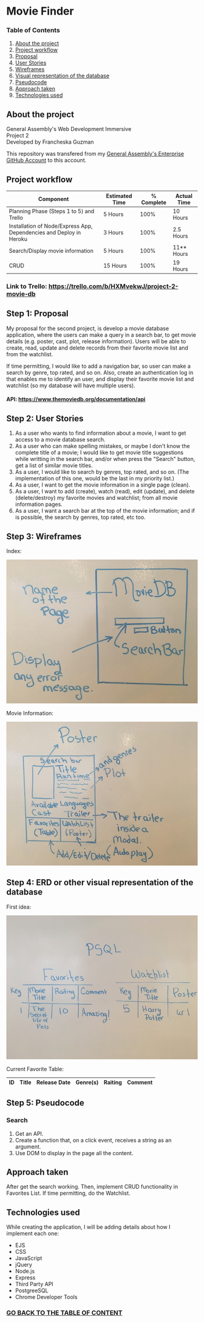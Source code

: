 # <a name="tableofcontent">Movie Finder</a>

### Table of Contents

1. [About the project](#about)
2. [Project workflow](#workflow)
3. [Proposal](#step1)
4. [User Stories](#step2)
5. [Wireframes](#step3)
6. [Visual representation of the database](#step4)
7. [Pseudocode](#step5)
8. [Approach taken](#approach)
9. [Technologies used](#technologies)

## <a id="about">About the project</a>

General Assembly's Web Development Immersive <br />
Project 2<br />
Developed by Francheska Guzman

This repository was transfered from my [General Assembly's Enterprise GitHub Account](https://git.generalassemb.ly/francheska-guzman) to this account.

## <a name="workflow">Project workflow</a>

| Component | Estimated Time | % Complete  | Actual Time |
| --------------|------------------|-------------|---------------|
| Planning Phase (Steps 1 to 5) and Trello |    5 Hours    |   100%   |  10 Hours  |
|  Installation of Node/Express App, Dependencies and Deploy in Heroku | 3 Hours |   100%   |   2.5 Hours    |
| Search/Display movie information |   5 Hours   |   100%   |   11** Hours    |
|  CRUD |  15 Hours  | 100% |   19 Hours  |


### Link to Trello: https://trello.com/b/HXMvekwJ/project-2-movie-db

## <a name="step1">Step 1: Proposal</a>

My proposal for the second project, is develop a movie database application, where the users can make a query in a search bar, to get movie details (e.g. poster, cast, plot, release information). Users will be able to create, read, update and delete records from their favorite movie list and from the watchlist.

If time permitting, I would like to add a navigation bar, so user can make a search by genre, top rated, and so on. Also, create an authentication log in that enables me to identify an user, and display their favorite movie list and watchlist (so my database will have multiple users).

#### API: https://www.themoviedb.org/documentation/api

## <a name="step2">Step 2: User Stories</a>

1. As a user who wants to find information about a movie, I want to get access to a movie database search.
2. As a user who can make spelling mistakes, or maybe I don't know the complete title of a movie; I would like to get movie title suggestions while writting in the search bar, and/or when press the "Search" button, get a list of similar movie titles.
3. As a user, I would like to search by genres, top rated, and so on. (The implementation of this one, would be the last in my priority list.)
4. As a user, I want to get the movie information in a single page (clean).
5. As a user, I want to add (create), watch (read), edit (update), and delete (delete/destroy) my favorite movies and watchlist; from all movie information pages.
6. As a user, I want a search bar at the top of the movie information; and if is possible, the search by genres, top rated, etc too.

## <a name="step3">Step 3: Wireframes</a>

Index:

![alt text](images/frontend1.jpg "Front-end - Main Page")

Movie Information:

![alt text](images/frontend2.jpg "Front-end - Movie Details")

## <a name="step4">Step 4: ERD or other visual representation of the database</a>

First idea:

![alt text](images/psql.jpg "PSQL Wireframe")

Current Favorite Table:

| ID | Title | Release Date | Genre(s) | Raiting | Comment |
|----|-------|--------------|----------|---------|---------|

## <a name="step5">Step 5: Pseudocode</a>

### Search

1. Get an API.
2. Create a function that, on a click event, receives a string as an argument.
3. Use DOM to display in the page all the content.

## <a name="approach">Approach taken</a>

After get the search working. Then, implement CRUD functionality in Favorites List. If time permitting, do the Watchlist.

## <a name="technologies">Technologies used</a>

While creating the application, I will be adding details about how I implement each one:

* EJS
* CSS
* JavaScript
* jQuery
* Node.js
* Express
* Third Party API
* PostgreeSQL
* Chrome Developer Tools

### [GO BACK TO THE TABLE OF CONTENT](#tableofcontent)
